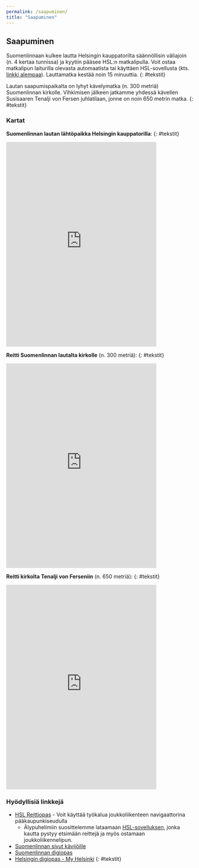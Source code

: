 ```yaml
---
permalink: /saapuminen/
title: "Saapuminen"
---
```


## Saapuminen
 
Suomenlinnaan kulkee lautta Helsingin kauppatorilta säännöllisin väliajoin (n. 4 kertaa tunnissa) ja kyytiin pääsee HSL:n matkalipulla. Voit ostaa matkalipun laiturilla olevasta automaatista tai käyttäen HSL-sovellusta (kts. [linkki alempaa](https://jihuu.love/saapuminen/#hy%C3%B6dyllisi%C3%A4-linkkej%C3%A4)). Lauttamatka kestää noin 15 minuuttia. 
{: #tekstit}

Lautan saapumispaikalta on lyhyt kävelymatka (n. 300 metriä) Suomenlinnan kirkolle. Vihkimisen jälkeen jatkamme yhdessä kävellen Susisaaren Tenalji von Fersen juhlatilaan, jonne on noin 650 metrin matka. 
{: #tekstit}

### Kartat

**Suomenlinnan lautan lähtöpaikka Helsingin kauppatorilla**:
{: #tekstit}

<iframe src="https://www.google.com/maps/embed?pb=!1m18!1m12!1m3!1d525.7075259371038!2d24.955691700469455!3d60.16736814297415!2m3!1f0!2f0!3f0!3m2!1i1024!2i768!4f13.1!3m3!1m2!1s0x46920b3d0316d09f%3A0x7bd0ff0e2dc1e35d!2sSuomenlinna%20HSL-ferry!5e0!3m2!1sen!2sfi!4v1669561520398!5m2!1sen!2sfi" width="80%" height="550" style="border:0;" allowfullscreen="" loading="lazy" referrerpolicy="no-referrer-when-downgrade"></iframe>

**Reitti Suomenlinnan lautalta kirkolle** (n. 300 metriä):
{: #tekstit}

<iframe src="https://www.google.com/maps/embed?pb=!1m26!1m12!1m3!1d743.8908077989516!2d24.985097773719595!3d60.1484469230325!2m3!1f0!2f0!3f0!3m2!1i1024!2i768!4f13.1!4m11!3e3!4m3!3m2!1d60.147744499999995!2d24.986288!4m5!1s0x46920b8d8668154d%3A0x2bc49f2ee7af51bd!2sSveaborg%2C%20huvudbr.%2C%2000190%20Helsinki!3m2!1d60.149269!2d24.98389!5e0!3m2!1sen!2sfi!4v1669561045429!5m2!1sen!2sfi" width="80%" height="550" style="border:0;" allowfullscreen="" loading="lazy" referrerpolicy="no-referrer-when-downgrade"></iframe>

**Reitti kirkolta Tenalji von Ferseniin** (n. 650 metriä):
{: #tekstit}

<iframe src="https://www.google.com/maps/embed?pb=!1m24!1m12!1m3!1d1769.4112334397475!2d24.984841468405605!3d60.1460168919289!2m3!1f0!2f0!3f0!3m2!1i1024!2i768!4f13.1!4m9!3e3!4m3!3m2!1d60.147744499999995!2d24.986288!4m3!3m2!1d60.1447018!2d24.9831672!5e0!3m2!1sen!2sfi!4v1669561478095!5m2!1sen!2sfi" width="80%" height="550" style="border:0;" allowfullscreen="" loading="lazy" referrerpolicy="no-referrer-when-downgrade"></iframe>

### Hyödyllisiä linkkejä

- [HSL Reittiopas](https://www.hsl.fi/) - Voit käyttää työkalua joukkoliikenteen navigaattorina pääkaupunkiseudulla
   - Älypuhelimiin suosittelemme lataamaan [HSL-sovelluksen](https://www.hsl.fi/liput-ja-hinnat/hsl-sovellus), jonka kautta pystyy etsimään reittejä ja myös ostamaan joukkoliikennelipun.
- [Suomenlinnan sivut kävijöille](https://www.suomenlinna.fi/kavijalle/suunnittele-kayntisi/)
- [Suomenlinnan digiopas](https://guide.suomenlinna.fi/map-screen)
- [Helsingin digiopas - My Helsinki](https://www.myhelsinki.fi/fi/your-local-guide-to-helsinki)
{: #tekstit}
